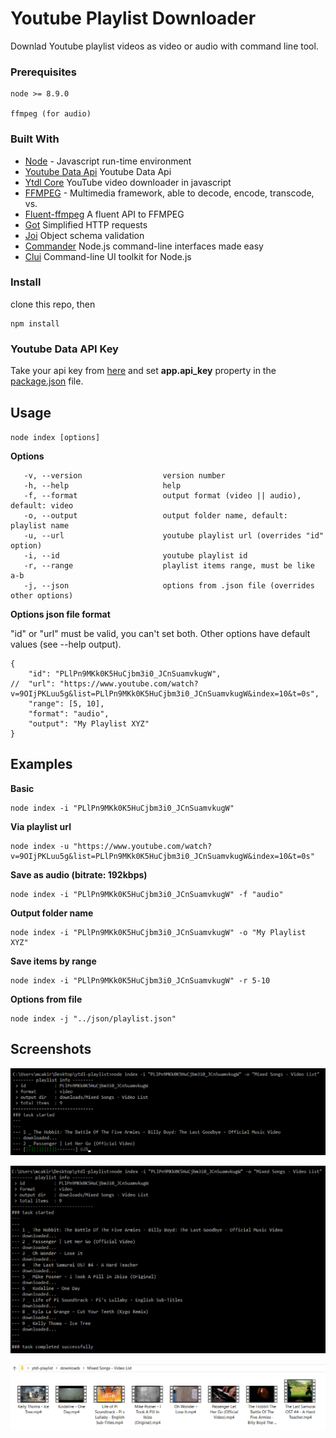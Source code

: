 # Youtube Playlist Downloader

Downlad Youtube playlist videos as video or audio with command line tool.

### Prerequisites

```
node >= 8.9.0

ffmpeg (for audio)
```

### Built With

* [Node](https://nodejs.org) - Javascript run-time environment
* [Youtube Data Api](https://developers.google.com/youtube/v3/docs/) Youtube Data Api
* [Ytdl Core](https://github.com/fent/node-ytdl-core) YouTube video downloader in javascript
* [FFMPEG](https://ffmpeg.org/download.html) - Multimedia framework, able to decode, encode, transcode, vs.
* [Fluent-ffmpeg](https://github.com/fluent-ffmpeg/node-fluent-ffmpeg) A fluent API to FFMPEG
* [Got](https://github.com/sindresorhus/got) Simplified HTTP requests
* [Joi](https://github.com/hapijs/joi) Object schema validation
* [Commander](https://github.com/tj/commander.js) Node.js command-line interfaces made easy
* [Clui](https://github.com/nathanpeck/clui) Command-line UI toolkit for Node.js

### Install

clone this repo, then
```
npm install
```

### Youtube Data API Key
Take your api key from [here](https://developers.google.com/youtube/v3/docs/) and set **app.api_key** property in the [package.json](https://github.com/m-cakir/ytdl-playlist/blob/master/package.json) file.

## Usage

`node index [options]`

__Options__

       -v, --version                  version number
       -h, --help                     help
       -f, --format                   output format (video || audio), default: video
       -o, --output                   output folder name, default: playlist name
       -u, --url                      youtube playlist url (overrides "id" option)
       -i, --id                       youtube playlist id
       -r, --range                    playlist items range, must be like a-b
       -j, --json                     options from .json file (overrides other options)

__Options json file format__

"id" or "url" must be valid, you can't set both. Other options have default values (see --help output).

```
{
    "id": "PLlPn9MKk0K5HuCjbm3i0_JCnSuamvkugW",
//  "url": "https://www.youtube.com/watch?v=9OIjPKLuu5g&list=PLlPn9MKk0K5HuCjbm3i0_JCnSuamvkugW&index=10&t=0s",
    "range": [5, 10],
    "format": "audio",
    "output": "My Playlist XYZ"
}
```

## Examples

__Basic__
```
node index -i "PLlPn9MKk0K5HuCjbm3i0_JCnSuamvkugW"
```

__Via playlist url__
```
node index -u "https://www.youtube.com/watch?v=9OIjPKLuu5g&list=PLlPn9MKk0K5HuCjbm3i0_JCnSuamvkugW&index=10&t=0s"
```

__Save as audio (bitrate: 192kbps)__
```
node index -i "PLlPn9MKk0K5HuCjbm3i0_JCnSuamvkugW" -f "audio"
```

__Output folder name__
```
node index -i "PLlPn9MKk0K5HuCjbm3i0_JCnSuamvkugW" -o "My Playlist XYZ"
```

__Save items by range__
```
node index -i "PLlPn9MKk0K5HuCjbm3i0_JCnSuamvkugW" -r 5-10
```

__Options from file__
```
node index -j "../json/playlist.json"
```

## Screenshots

![alt text](screenshot/progress.png "Progress")

![alt text](screenshot/example.png "Example")

![alt text](screenshot/output.png "Output")
